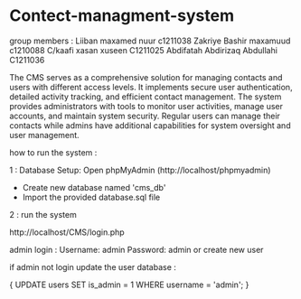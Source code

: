 # Contect-managment-system
group members :
Liiban maxamed nuur c1211038
Zakriye Bashir maxamuud c1210088
C/kaafi xasan xuseen C1211025
Abdifatah Abdirizaq Abdullahi C1211036


The CMS serves as a comprehensive solution for managing contacts and users with different access levels. It implements secure user authentication, detailed activity tracking, and efficient contact management. The system provides administrators with tools to monitor user activities, manage user accounts, and maintain system security. Regular users can manage their contacts while admins have additional capabilities for system oversight and user management.


how to run the system :

1 : Database Setup:
Open phpMyAdmin (http://localhost/phpmyadmin)
- Create new database named 'cms_db'
- Import the provided database.sql file

2 : run the system 

http://localhost/CMS/login.php

admin login :
Username: admin
Password: admin
or create new user 



if admin not login update the user database :

{  UPDATE users SET is_admin = 1 WHERE username = 'admin'; }
